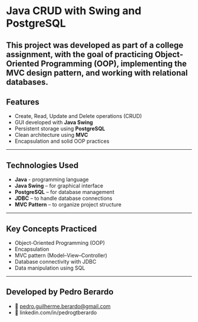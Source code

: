 
# Java CRUD with Swing and PostgreSQL

This project was developed as part of a college assignment, with the goal of practicing **Object-Oriented Programming (OOP)**, implementing the **MVC design pattern**, and working with **relational databases**.
---

## Features

- Create, Read, Update and Delete operations (CRUD)
- GUI developed with **Java Swing**
- Persistent storage using **PostgreSQL**
- Clean architecture using **MVC**
- Encapsulation and solid OOP practices
---

## Technologies Used

- **Java** - programming language
- **Java Swing** – for graphical interface
- **PostgreSQL** – for database management
- **JDBC** – to handle database connections
- **MVC Pattern** – to organize project structure
---

## Key Concepts Practiced

- Object-Oriented Programming (OOP)
- Encapsulation
- MVC pattern (Model–View–Controller)
- Database connectivity with JDBC
- Data manipulation using SQL
---

## Developed by Pedro Berardo
- 📧 pedro.guilherme.berardo@gmail.com
- 🔗 linkedin.com/in/pedrogtberardo


